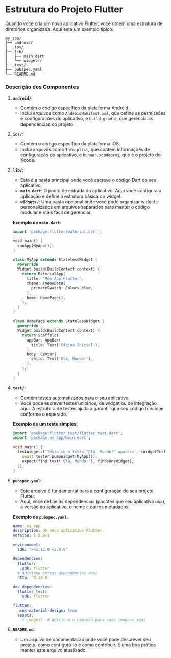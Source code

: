 # Estrutura do Projeto Flutter

Quando você cria um novo aplicativo Flutter, você obtém uma estrutura de diretórios organizada. Aqui está um exemplo típico:

```
my_app/
├── android/
├── ios/
├── lib/
│   ├── main.dart
│   └── widgets/
├── test/
├── pubspec.yaml
└── README.md
```

### Descrição dos Componentes

1. **`android/`**:
   - Contém o código específico da plataforma Android.
   - Inclui arquivos como `AndroidManifest.xml`, que define as permissões e configurações do aplicativo, e `build.gradle`, que gerencia as dependências do projeto.

2. **`ios/`**:
   - Contém o código específico da plataforma iOS.
   - Inclui arquivos como `Info.plist`, que contém informações de configuração do aplicativo, e `Runner.xcodeproj`, que é o projeto do Xcode.

3. **`lib/`**:
   - Esta é a pasta principal onde você escreve o código Dart do seu aplicativo.
   - **`main.dart`**: O ponto de entrada do aplicativo. Aqui você configura a aplicação e define a estrutura básica do widget.
   - **`widgets/`**: Uma pasta opcional onde você pode organizar widgets personalizados em arquivos separados para manter o código modular e mais fácil de gerenciar.

   **Exemplo de `main.dart`**:
   ```dart
   import 'package:flutter/material.dart';

   void main() {
     runApp(MyApp());
   }

   class MyApp extends StatelessWidget {
     @override
     Widget build(BuildContext context) {
       return MaterialApp(
         title: 'Meu App Flutter',
         theme: ThemeData(
           primarySwatch: Colors.blue,
         ),
         home: HomePage(),
       );
     }
   }

   class HomePage extends StatelessWidget {
     @override
     Widget build(BuildContext context) {
       return Scaffold(
         appBar: AppBar(
           title: Text('Página Inicial'),
         ),
         body: Center(
           child: Text('Olá, Mundo!'),
         ),
       );
     }
   }
   ```

4. **`test/`**:
   - Contém testes automatizados para o seu aplicativo.
   - Você pode escrever testes unitários, de widget ou de integração aqui. A estrutura de testes ajuda a garantir que seu código funcione conforme o esperado.

   **Exemplo de um teste simples**:
   ```dart
   import 'package:flutter_test/flutter_test.dart';
   import 'package:my_app/main.dart';

   void main() {
     testWidgets('Testa se o texto "Olá, Mundo!" aparece', (WidgetTester tester) async {
       await tester.pumpWidget(MyApp());
       expect(find.text('Olá, Mundo!'), findsOneWidget);
     });
   }
   ```

5. **`pubspec.yaml`**:
   - Este arquivo é fundamental para a configuração do seu projeto Flutter.
   - Aqui, você define as dependências (pacotes que seu aplicativo usa), a versão do aplicativo, o nome e outros metadados.

   **Exemplo de `pubspec.yaml`**:
   ```yaml
   name: my_app
   description: Um novo aplicativo Flutter.
   version: 1.0.0+1

   environment:
     sdk: ">=2.12.0 <3.0.0"

   dependencies:
     flutter:
       sdk: flutter
     # Adicione outras dependências aqui
     http: ^0.14.0

   dev_dependencies:
     flutter_test:
       sdk: flutter

   flutter:
     uses-material-design: true
     assets:
       - images/  # Adicione o caminho para suas imagens aqui
   ```

6. **`README.md`**:
   - Um arquivo de documentação onde você pode descrever seu projeto, como configurá-lo e como contribuir. É uma boa prática manter este arquivo atualizado.
